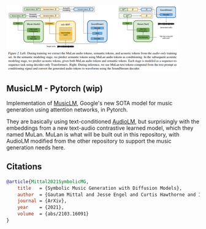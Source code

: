 <img src="./musiclm.png" width="450px"></img>

## MusicLM - Pytorch (wip)

Implementation of <a href="https://google-research.github.io/seanet/musiclm/examples/">MusicLM</a>, Google's new SOTA model for music generation using attention networks, in Pytorch.

They are basically using text-conditioned <a href="https://github.com/lucidrains/audiolm-pytorch">AudioLM</a>, but surprisingly with the embeddings from a new text-audio contrastive learned model, which they named MuLan. MuLan is what will be built out in this repository, with AudioLM modified from the other repository to support the music generation needs here.

## Citations

```bibtex
@article{Mittal2021SymbolicMG,
    title   = {Symbolic Music Generation with Diffusion Models},
    author  = {Gautam Mittal and Jesse Engel and Curtis Hawthorne and Ian Simon},
    journal = {ArXiv},
    year    = {2021},
    volume  = {abs/2103.16091}
}
```
